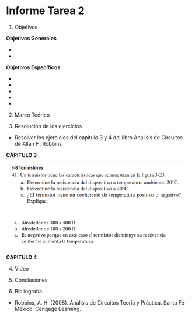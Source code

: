 
# Informe Tarea 2

1. Objetivos

 __Objetivos Generales__

* 
* 

__Objetivos Específicos__

* 

* 

*

* 

* 
2. Marco Teórico



3. Resolución de los ejercicios
* Resolver los ejercicios del capítulo 3 y 4 del libro Análisis de Circuitos de Allan H. Robbins

__CÁPITULO 3__

![](https://github.com/ItzAdoc/Imagenes_D2/blob/main/41.PNG)


__CÁPITULO 4__



4. Video


5. Conclusiones 



7. Bibliografía
* Robbins, A. H. (2008). Análisis de Circuitos Teoría y Práctica. Santa Fe-México: Cengage Learning. 
